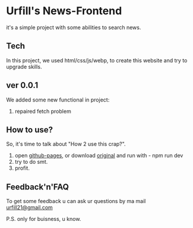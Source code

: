 # Urfill's News-Frontend
it's a simple project with some abilities to search news.

## Tech
In this project, we used html/css/js/webp, to create this website and try to upgrade skills.

## ver 0.0.1
We added some new functional in project:
1. repaired fetch problem

## How to use?
So, it's time to talk about "How 2 use this crap?".
1. open [github-pages](https://urfill.github.io/News-Frontend/), or download [original](https://github.com/urfill/News-Frontend/tree/level-3) and run with - npm run dev
2. try to do smt.
3. profit.

## Feedback'n'FAQ
To get some feedback u can ask ur questions by ma mail urfill21@gmail.com

P.S. only for buisness, u know.